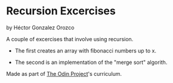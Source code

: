 # Recursion Excercises

by Héctor Gonzalez Orozco

A couple of excercises that involve using recursion.

- The first creates an array with fibonacci numbers up to x. 

- The second is an implementation of the "merge sort" algorith.

Made as part of [The Odin Project](https://www.theodinproject.com/lessons/javascript-recursion)'s curriculum.

